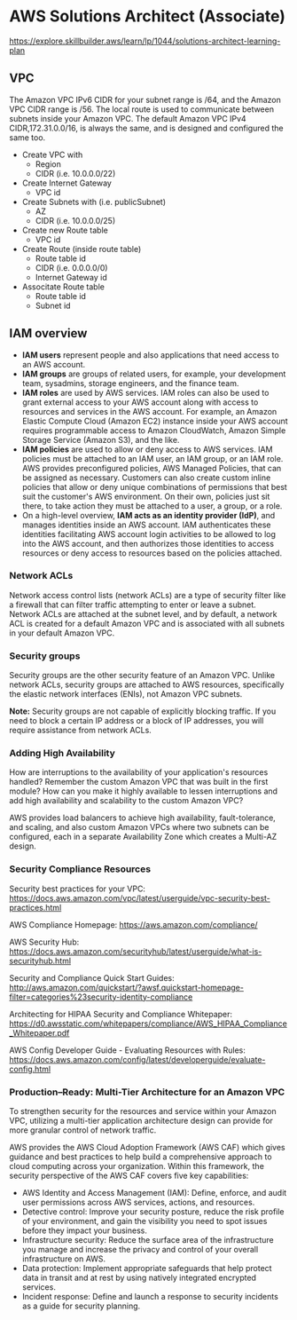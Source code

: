 # AWS Solutions Architect (Associate)

https://explore.skillbuilder.aws/learn/lp/1044/solutions-architect-learning-plan

## VPC

The Amazon VPC IPv6 CIDR for your subnet range is /64, and the Amazon VPC CIDR range is /56. The local route is used to communicate between subnets inside your Amazon VPC. The default Amazon VPC IPv4 CIDR,172.31.0.0/16, is always the same, and is designed and configured the same too.


 - Create VPC with
	- Region
	- CIDR (i.e. 10.0.0.0/22)
 - Create Internet Gateway
   - VPC id
 - Create Subnets with (i.e. publicSubnet)
   - AZ
   - CIDR (i.e. 10.0.0.0/25)
 - Create new Route table
   - VPC id
 - Create Route (inside route table)
   - Route table id
   - CIDR (i.e. 0.0.0.0/0)
   - Internet Gateway id
 - Associtate Route table
   - Route table id
   - Subnet id

## IAM overview

- **IAM users** represent people and also applications that need access to an AWS account. 
- **IAM groups** are groups of related users, for example, your development team, sysadmins, storage engineers, and the finance team.
- **IAM roles** are used by AWS services. IAM roles can also be used to grant external access to your AWS account along with access to resources and services in the AWS account. For example, an Amazon Elastic Compute Cloud (Amazon EC2) instance inside your AWS account requires programmable access to Amazon CloudWatch, Amazon Simple Storage Service (Amazon S3), and the like.  
- **IAM policies** are used to allow or deny access to AWS services. IAM policies must be attached to an IAM user, an IAM group, or an IAM role. AWS provides preconfigured policies, AWS Managed Policies, that can be assigned as necessary. Customers can also create custom inline policies that allow or deny unique combinations of permissions that best suit the customer's AWS environment. On their own, policies just sit there, to take action they must be attached to a user, a group, or a role.  
- On a high-level overview, **IAM acts as an identity provider (IdP)**, and manages identities inside an AWS account. IAM authenticates these identities facilitating AWS account login activities to be allowed to log into the AWS account, and then authorizes those identities to access resources or deny access to resources based on the policies attached. 

### Network ACLs

Network access control lists (network ACLs) are a type of security filter like a firewall that can filter traffic attempting to enter or leave a subnet. Network ACLs are attached at the subnet level, and by default, a network ACL is created for a default Amazon VPC and is associated with all subnets in your default Amazon VPC. 

### Security groups

Security groups are the other security feature of an Amazon VPC. Unlike network ACLs, security groups are attached to AWS resources, specifically the elastic network interfaces (ENIs), not Amazon VPC subnets. 

**Note:** Security groups are not capable of explicitly blocking traffic. If you need to block a certain IP address or a block of IP addresses, you will require assistance from network ACLs.

### Adding High Availability

How are interruptions to the availability of your application's resources handled? Remember the custom Amazon VPC that was built in the first module? How can you make it highly available to lessen interruptions and add high availability and scalability to the custom Amazon VPC? 

AWS provides load balancers to achieve high availability, fault-tolerance, and scaling, and also custom Amazon VPCs where two subnets can be configured, each in a separate Availability Zone which creates a Multi-AZ design.  

### Security Compliance Resources

Security best practices for your VPC: https://docs.aws.amazon.com/vpc/latest/userguide/vpc-security-best-practices.html

AWS Compliance Homepage: https://aws.amazon.com/compliance/

AWS Security Hub: https://docs.aws.amazon.com/securityhub/latest/userguide/what-is-securityhub.html

Security and Compliance Quick Start Guides: http://aws.amazon.com/quickstart/?awsf.quickstart-homepage-filter=categories%23security-identity-compliance

Architecting for HIPAA Security and Compliance Whitepaper: https://d0.awsstatic.com/whitepapers/compliance/AWS_HIPAA_Compliance_Whitepaper.pdf

AWS Config Developer Guide - Evaluating Resources with Rules: https://docs.aws.amazon.com/config/latest/developerguide/evaluate-config.html

### Production–Ready: Multi-Tier Architecture for an Amazon VPC

To strengthen security for the resources and service within your Amazon VPC, utilizing a multi-tier application architecture design can provide for more granular control of network traffic.


AWS provides the AWS Cloud Adoption Framework (AWS CAF) which gives guidance and best practices to help build a comprehensive approach to cloud computing across your organization. Within this framework, the security perspective of the AWS CAF covers five key capabilities:

- AWS Identity and Access Management (IAM): Define, enforce, and audit user permissions across AWS services, actions, and resources.
- Detective control: Improve your security posture, reduce the risk profile of your environment, and gain the visibility you need to spot issues before they impact your business.
- Infrastructure security: Reduce the surface area of the infrastructure you manage and increase the privacy and control of your overall infrastructure on AWS.
- Data protection: Implement appropriate safeguards that help protect data in transit and at rest by using natively integrated encrypted services.
- Incident response: Define and launch a response to security incidents as a guide for security planning.


